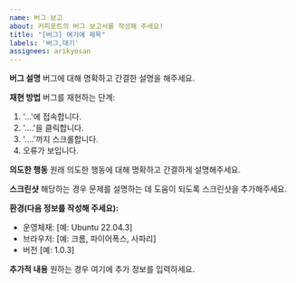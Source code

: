 ```yaml
---
name: 버그 보고
about: 커피포트의 버그 보고서를 작성해 주세요!
title: "[버그] 여기에 제목"
labels: '버그,대기'
assignees: arikyosan
---
```


**버그 설명**
버그에 대해 명확하고 간결한 설명을 해주세요.

**재현 방법**
버그를 재현하는 단계:
1. '...'에 접속합니다.
2. '....'을 클릭합니다.
3. '....'까지 스크롤합니다.
4. 오류가 보입니다.

**의도한 행동**
원래 의도한 행동에 대해 명확하고 간결하게 설명해주세요.

**스크린샷**
해당하는 경우 문제를 설명하는 데 도움이 되도록 스크린샷을 추가해주세요.

**환경(다음 정보를 작성해 주세요):**
 - 운영체재: [예: Ubuntu 22.04.3]
 - 브라우저: [예: 크롬, 파이어폭스, 사파리]
 - 버전 [예: 1.0.3]

**추가적 내용**
원하는 경우 여기에 추가 정보를 입력하세요.

